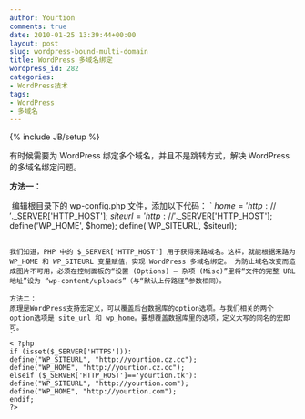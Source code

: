 ```yaml
---
author: Yourtion
comments: true
date: 2010-01-25 13:39:44+00:00
layout: post
slug: wordpress-bound-multi-domain
title: WordPress 多域名绑定
wordpress_id: 282
categories:
- WordPress技术
tags:
- WordPress
- 多域名
---
```

{% include JB/setup %}

有时候需要为 WordPress 绑定多个域名，并且不是跳转方式，解决 WordPress 的多域名绑定问题。

**方法一：**

 编辑根目录下的 wp-config.php 文件，添加以下代码：
`
$home = 'http://'.$_SERVER['HTTP_HOST'];
$siteurl = 'http://'.$_SERVER['HTTP_HOST'];
define('WP_HOME', $home);
define('WP_SITEURL', $siteurl);

```

我们知道，PHP 中的 $_SERVER['HTTP_HOST'] 用于获得来路域名。这样，就能根据来路为 WP_HOME 和 WP_SITEURL 变量赋值，实现 WordPress 多域名绑定。 为防止域名改变而造成图片不可用，必须在控制面板的“设置 (Options) – 杂项 (Misc)”里将“文件的完整 URL 地址”设为 “wp-content/uploads”（与“默认上传路径”参数相同）。

方法二：
原理是WordPress支持宏定义，可以覆盖后台数据库的option选项。与我们相关的两个option选项是 site_url 和 wp_home。要想覆盖数据库里的选项，定义大写的同名的宏即可。
`
< ?php
if (isset($_SERVER['HTTPS'])):
define("WP_SITEURL", "http://yourtion.cz.cc");
define("WP_HOME", "http://yourtion.cz.cc");
elseif ($_SERVER['HTTP_HOST']=='yourtion.tk'):
define("WP_SITEURL", "http://yourtion.com");
define("WP_HOME", "http://yourtion.com");
endif;
?>

```


